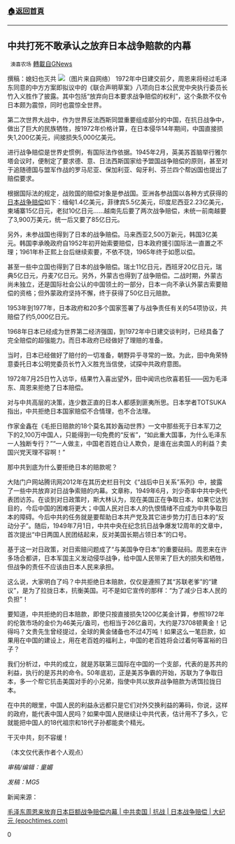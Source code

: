 ###  [:house:返回首頁](https://github.com/ourhimalayas/txt)
---

## 中共打死不敢承认之放弃日本战争赔款的内幕
` 澳喜农场` [轉載自GNews](https://gnews.org/zh-hans/1238852/)

撰稿：媳妇也灭共
![]()![](https://gnews-media-offload.s3.amazonaws.com/wp-content/uploads/2021/05/13132703/%E6%94%BE%E5%BC%83%E6%97%A5%E6%9C%AC%E8%B5%94%E5%81%BF.png)（图片来自网络）
1972年中日建交前夕，周恩来将经过毛泽东同意的中方方案即拟议中的《联合声明草案》八项向日本公民党中央执行委员长竹入义胜作了披露。其中包括“放弃向日本要求战争赔偿的权利”，这个条款不仅令日本颇为震惊，同时也震惊全世界。

第二次世界大战中，作为世界反法西斯同盟重要组成部分的中国，在抗日战争中，做出了巨大的民族牺牲，按1972年价格计算，在日本侵华14年期间，中国直接损失1,200亿美元，间接损失5,000亿美元。

进行战争赔偿是世界史惯例，有国际法作依据。1945年2月，英美苏首脑举行雅尔塔会议时，便制定了要求德、意、日法西斯国家给予盟国战争赔偿的原则，甚至对于追随德国与盟军作战的罗马尼亚、保加利亚、匈牙利、芬兰四个帮凶国也提出了赔偿要求。

根据国际法的规定，战败国的赔偿对象是参战国。亚洲各参战国以各种方式获得的[日本战争赔偿](https://www.epochtimes.com/gb/tag/%25E6%2597%25A5%25E6%259C%25AC%25E6%2588%2598%25E4%25BA%2589%25E8%25B5%2594%25E5%2581%25BF.html)如下：缅甸1.4亿美元，菲律宾5.5亿美元，印度尼西亚2.23亿美元，柬埔寨15亿日元，老挝10亿日元……越南先后要了两次战争赔偿，未统一前南越要了3,900万美元，统一后又要了85亿日元。

另外，未参战国也得到了日本的战争赔偿。马来西亚2,500万新元，韩国3亿美元。韩国李承晚政府自1952年初开始索要赔偿，日本政府援引国际法一直置之不理；1961年朴正熙上台后继续索要，不依不饶，1965年终于如愿以偿。

甚至一些中立国也得到了日本的战争赔偿。瑞士11亿日元，西班牙20亿日元，瑞典5亿日元，丹麦7亿日元。另外，外蒙古也得到了战争赔偿。二战时期，外蒙古尚未独立，还是国际社会公认的中国领土的一部分，日本一向不承认外蒙古索要赔偿的资格；但外蒙政府坚持不懈，终于获得了50亿日元赔款。

1953年到1977年，日本政府和20多个国家签署了与战争责任有关的54项协议，共赔偿了约5,000亿日元。

1968年日本已经成为世界第二经济强国，到1972年中日建交谈判时，已经具备了完全赔偿的超强能力。而日本政府已经做好了理赔的准备。

当时，日本已经做好了赔付的一切准备，朝野异乎寻常的一致。为此，田中角荣特意委托日本公明党委员长竹入义胜充当信使，试探中共政府意图。

1972年7月25日竹入访华，结果竹入喜出望外，田中闻讯也欣喜若狂——因为毛泽东、周恩来拒绝了日本赔偿。

对与中共高层的决策，连少数正直的日本人都感到匪夷所思。日本学者TOTSUKA指出，中共拒绝日本国家赔偿不合情理，也不合法理。

作家金鑫在《毛拒日赔款的18个莫名其妙轰动世界》一文中那些死于日本军刀之下的2,100万中国人，只能得到一句免费的“反省”，“如此重大国事，为什么毛泽东一人独断专行？”“一人做主，中国老百姓白让人欺负，是谁在出卖国人的利益？卖国兴党天理不容啊！”

那中共到底为什么要拒绝日本的赔款呢？

大陆门户网站腾讯网2012年在其历史栏目刊文《“战后中日关系”系列》中，披露了一些中共放弃对日战争索赔的内幕。文章称，1949年6月，刘少奇率中共中央代表团访苏。在谈到对日政策时，斯大林认为，现在美国正在争取日本，如果它达到目的，今后中国的困难将更大；中国人民对日本人的仇恨情绪不应成为中共争取日本的障碍。今后中共的任务就是要帮助日本共产党及其它进步势力打击日本的“反动分子”。随后，1949年7月1日，中共中央在纪念抗日战争爆发12周年的文章中，首次提出“中日两国人民团结起来，反对美国长期占领日本”的口号。

基于这一对日政策，对日索赔问题成了“与美国争夺日本”的重要砝码。周恩来在许多场合都讲，日本军国主义发动侵华战争，给中国人民带来了巨大的损失和牺牲，但战争的责任不应该由日本人民来承担。

这么说，大家明白了吗？中共拒绝日本赔款，仅仅是遵照了其“苏联老爹”的“建议”，是为了拉拢日本，抗衡美国。可不是如它宣传的那样：“为了减少日本人民的负担”！

要知道，中共拒绝的日本赔款，即使只按直接损失1200亿美金计算，参照1972年的伦敦市场的金价为46美元/盎司，也相当于26亿盎司，大约是73708顿黄金！记得吗？文贵先生曾经提过，全球的黄金储备也不过4万吨！如果这么一笔巨款，如果用在中国的建设上，用在老百姓的福利上，中国的老百姓将会过着何等富裕的日子？

我们分析过，中共的成立，就是苏联第三国际在中国的一个支部，代表的是苏共的利益，执行的是苏共的命令。50年底初，正是美苏争霸的开始，苏联为了争取日本，多一个帮它抗击美国对手的小兄弟，指使中共以放弃战争赔款为诱饵拉拢日本。

在中共的眼里，中国人民的利益永远都只是它们对外交换利益的筹码，你说，这样的政府，能代表中国人民吗？如果中国人民继续让中共代表，估计用不了多久，它就能把中国人的18代祖宗和18代子孙都能卖个精光。

干灭中共，刻不容缓！

（本文仅代表作者个人观点）

*审稿/编辑：童媚*

*发稿：MG5*

新闻来源：

[毛泽东周恩来放弃日本巨额战争赔偿内幕 | 中共卖国 | 抗战 | 日本战争赔偿 | 大纪元 (epochtimes.com)](https://www.epochtimes.com/gb/17/1/12/n8697753.htm)

0
